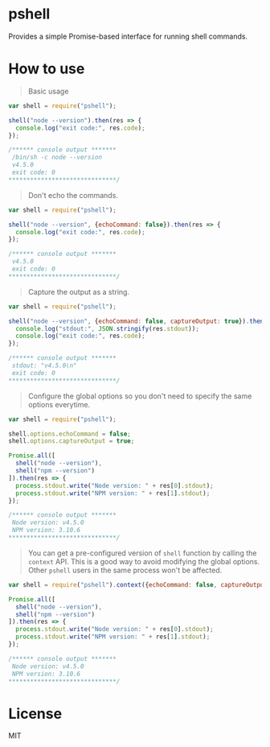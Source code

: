 # pshell

Provides a simple Promise-based interface for running shell commands.

# How to use

> Basic usage

```js
var shell = require("pshell");

shell("node --version").then(res => {
  console.log("exit code:", res.code);
});

/****** console output *******
 /bin/sh -c node --version
 v4.5.0
 exit code: 0
******************************/
```

> Don't echo the commands.

```js
var shell = require("pshell");

shell("node --version", {echoCommand: false}).then(res => {
  console.log("exit code:", res.code);
});

/****** console output *******
 v4.5.0
 exit code: 0
******************************/
```

> Capture the output as a string.

```js
var shell = require("pshell");

shell("node --version", {echoCommand: false, captureOutput: true}).then(res => {
  console.log("stdout:", JSON.stringify(res.stdout));
  console.log("exit code:", res.code);
});

/****** console output *******
 stdout: "v4.5.0\n"
 exit code: 0
******************************/
```

> Configure the global options so you don't need to specify the same options everytime.

```js
var shell = require("pshell");

shell.options.echoCommand = false;
shell.options.captureOutput = true;

Promise.all([
  shell("node --version"),
  shell("npm --version")
]).then(res => {
  process.stdout.write("Node version: " + res[0].stdout);
  process.stdout.write("NPM version: " + res[1].stdout);
});

/****** console output *******
 Node version: v4.5.0
 NPM version: 3.10.6
******************************/
```

> You can get a pre-configured version of `shell` function by calling the `context` API. This is a good way to avoid modifying the global options. Other `pshell` users in the same process won't be affected.

```js
var shell = require("pshell").context({echoCommand: false, captureOutput: false});

Promise.all([
  shell("node --version"),
  shell("npm --version")
]).then(res => {
  process.stdout.write("Node version: " + res[0].stdout);
  process.stdout.write("NPM version: " + res[1].stdout);
});

/****** console output *******
 Node version: v4.5.0
 NPM version: 3.10.6
******************************/
```

# License

MIT
